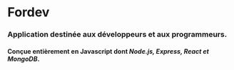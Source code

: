 # Fordev
### Application destinée aux développeurs et aux programmeurs.
#### Conçue entièrement en Javascript dont *Node.js, Express, React et MongoDB*.
